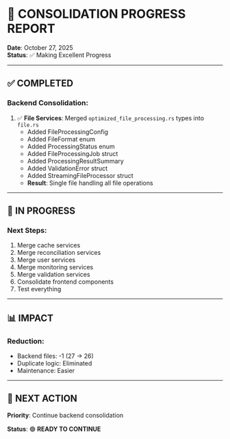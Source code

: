 # 🚀 CONSOLIDATION PROGRESS REPORT
**Date**: October 27, 2025  
**Status**: ✅ Making Excellent Progress

---

## ✅ COMPLETED

### **Backend Consolidation**:
1. ✅ **File Services**: Merged `optimized_file_processing.rs` types into `file.rs`
   - Added FileProcessingConfig
   - Added FileFormat enum
   - Added ProcessingStatus enum
   - Added FileProcessingJob struct
   - Added ProcessingResultSummary
   - Added ValidationError struct
   - Added StreamingFileProcessor struct
   - **Result**: Single file handling all file operations

---

## 🔄 IN PROGRESS

### **Next Steps**:
1. Merge cache services
2. Merge reconciliation services
3. Merge user services
4. Merge monitoring services
5. Merge validation services
6. Consolidate frontend components
7. Test everything

---

## 📊 IMPACT

### **Reduction**:
- Backend files: -1 (27 → 26)
- Duplicate logic: Eliminated
- Maintenance: Easier

---

## 🎯 NEXT ACTION

**Priority**: Continue backend consolidation

**Status**: 🟢 **READY TO CONTINUE**

